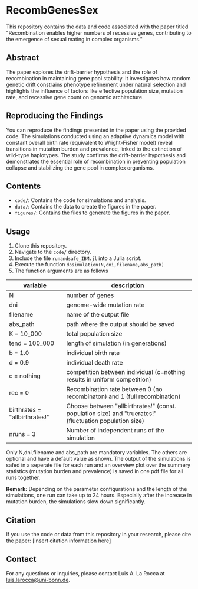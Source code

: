 # RecombGenesSex

This repository contains the data and code associated with the paper titled "Recombination enables higher numbers of recessive genes, contributing to the emergence of sexual mating in complex organisms."

## Abstract
The paper explores the drift-barrier hypothesis and the role of recombination in maintaining gene pool stability. It investigates how random genetic drift constrains phenotype refinement under natural selection and highlights the influence of factors like effective population size, mutation rate, and recessive gene count on genomic architecture.

## Reproducing the Findings
You can reproduce the findings presented in the paper using the provided code. The simulations conducted using an adaptive dynamics model with constant overall birth rate (equivalent to Wright-Fisher model) reveal transitions in mutation burden and prevalence, linked to the extinction of wild-type haplotypes. The study confirms the drift-barrier hypothesis and demonstrates the essential role of recombination in preventing population collapse and stabilizing the gene pool in complex organisms.

## Contents
- `code/`: Contains the code for simulations and analysis.
- `data/`: Contains the data to create the figures in the paper.
- `figures/`: Contains the files to generate the figures in the paper.

## Usage
1. Clone this repository.
2. Navigate to the `code/` directory.
3. Include the file `runandsafe_IBM.jl` into a Julia script.
4. Execute the function `dosimulation(N,dni,filename,abs_path)`
5. The function arguments are as follows

| variable                      | description                                                                                             |
|-------------------------------|---------------------------------------------------------------------------------------------------------|
| N                             | number of genes                                                                                         |
| dni                           | genome-wide mutation rate                                                                               |
| filename                      | name of the output file                                                                                 |
| abs_path                      | path where the output should be saved                                                                   |
| K = 10_000                    | total population size                                                                                   |
| tend = 100_000                | length of simulation (in generations)                                                                   |
| b = 1.0                       | individual birth rate                                                                                   |
| d = 0.9                       | individual death rate                                                                                   |
| c = nothing                   | competition between individual (c=nothing results in uniform competition)                               |
| rec = 0                       | Recombination rate between 0 (no recombinaton) and 1 (full recombination)                               |
| birthrates = "allbirthrates!" | Choose between "allbirthrates!" (const. population size) and "truerates!" (fluctuation population size) |
| nruns = 3                     | Number of independent runs of the simulation                                                            |

Only N,dni,filename and abs_path are mandatory variables. The others are optional and have a default value as shown.
The output of the simulations is safed in a seperate file for each run and an overview plot over the summery statistics (mutation burden and prevalence) is saved in one pdf file for all runs together.

**Remark:** Depending on the parameter configurations and the length of the simulations, one run can take up to 24 hours. Especially after the increase in mutation burden, the simulations slow down significantly.

## Citation
If you use the code or data from this repository in your research, please cite the paper:
[Insert citation information here]

## Contact
For any questions or inquiries, please contact Luis A. La Rocca at luis.larocca@uni-bonn.de.
